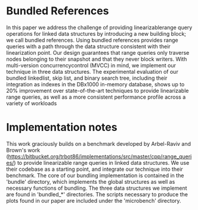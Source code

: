 # Bundled References

In this paper we address the challenge of providing linearizablerange query operations for linked data structures by introducing a new building block; we call bundled references. Using bundled references provides range queries with a path through the data structure consistent with their linearization point. Our design guarantees that range queries only traverse nodes belonging to their snapshot and that they never block writers. With multi-version concurrencycontrol (MVCC) in mind, we implement our technique in three data structures. The experimental evaluation of our bundled linkedlist, skip list, and binary search tree, including their integration as indexes in the DBx1000 in-memory database, shows up to 20% improvement over state-of-the-art techniques to provide linearizable range queries, as well as a more consistent performance profile across a variety of workloads

# Implementation notes

This work graciously builds on a benchmark developed by Arbel-Raviv and Brown's work (https://bitbucket.org/trbot86/implementations/src/master/cpp/range_queries/) to provide linearizable range queries in linked data structures. We use their codebase as a starting point, and integrate our technique into their benchmark. The core of our bundling implementation is contained in the 'bundle' directory, which implements the global structures as well as necessary functions of bundling. The three data structures we implement are found in 'bundled_*' directories. The scripts necessary to produce the plots found in our paper are included under the 'microbench' directory.
